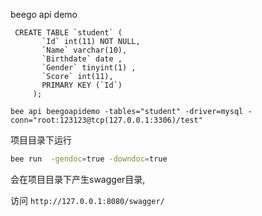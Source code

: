 beego api demo

```mysql
 CREATE TABLE `student` ( 
       `Id` int(11) NOT NULL, 
       `Name` varchar(10), 
       `Birthdate` date , 
       `Gender` tinyint(1) , 
       `Score` int(11), 
       PRIMARY KEY (`Id`) 
     );
```

`bee api beegoapidemo -tables="student" -driver=mysql -conn="root:123123@tcp(127.0.0.1:3306)/test"`

项目目录下运行 
```bash
bee run  -gendoc=true -downdoc=true
```
会在项目目录下产生swagger目录,

访问
`http://127.0.0.1:8080/swagger/`

